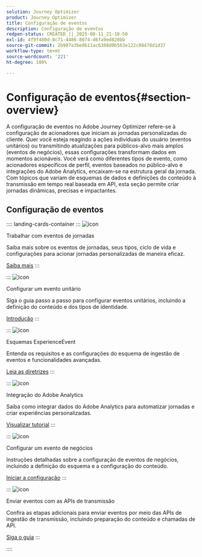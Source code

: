 ```yaml
---
solution: Journey Optimizer
product: Journey Optimizer
title: Configuração de eventos
description: Configuração de eventos
redpen-status: CREATED_||_2025-08-11_21-10-50
exl-id: 4f9f480d-8c71-4486-8074-d6fa9ed828bb
source-git-commit: 2b907a3be8b11ac6308d0b563e122c88478d1d37
workflow-type: tm+mt
source-wordcount: '221'
ht-degree: 100%

---
```


# Configuração de eventos{#section-overview}

A configuração de eventos no Adobe Journey Optimizer refere-se à configuração de acionadores que iniciam as jornadas personalizadas do cliente. Quer você esteja reagindo a ações individuais do usuário (eventos unitários) ou transmitindo atualizações para públicos-alvo mais amplos (eventos de negócios), essas configurações transformam dados em momentos acionáveis. Você verá como diferentes tipos de evento, como acionadores específicos de perfil, eventos baseados no público-alvo e integrações do Adobe Analytics, encaixam-se na estrutura geral da jornada. Com tópicos que variam de esquemas de dados e definições do conteúdo à transmissão em tempo real baseada em API, esta seção permite criar jornadas dinâmicas, precisas e impactantes.

## Configuração de eventos

:::: landing-cards-container
:::
![icon](https://cdn.experienceleague.adobe.com/icons/book.svg?lang=pt-BR)

Trabalhar com eventos de jornadas

Saiba mais sobre os eventos de jornadas, seus tipos, ciclo de vida e configurações para acionar jornadas personalizadas de maneira eficaz.

[Saiba mais](../using/event/about-events.md)
:::

:::
![icon](https://cdn.experienceleague.adobe.com/icons/circle-play.svg?lang=pt-BR)

Configurar um evento unitário

Siga o guia passo a passo para configurar eventos unitários, incluindo a definição do conteúdo e dos tipos de identidade.

[Introdução](../using/event/about-creating.md)
:::

:::
![icon](https://cdn.experienceleague.adobe.com/icons/code-branch.svg?lang=pt-BR)

Esquemas ExperienceEvent

Entenda os requisitos e as configurações do esquema de ingestão de eventos e funcionalidades avançadas.

[Leia as diretrizes](../using/event/experience-event-schema.md)
:::

:::
![icon](https://cdn.experienceleague.adobe.com/icons/chart-line.svg?lang=pt-BR)

Integração do Adobe Analytics

Saiba como integrar dados do Adobe Analytics para automatizar jornadas e criar experiências personalizadas.

[Visualizar tutorial](../using/event/about-analytics.md)
:::

:::
![icon](https://cdn.experienceleague.adobe.com/icons/list-check.svg?lang=pt-BR)

Configurar um evento de negócios

Instruções detalhadas sobre a configuração de eventos de negócios, incluindo a definição do esquema e a configuração do conteúdo.

[Iniciar a configuração](../using/event/about-creating-business.md)
:::

:::
![icon](https://cdn.experienceleague.adobe.com/icons/gear.svg?lang=pt-BR)

Enviar eventos com as APIs de transmissão

Confira as etapas adicionais para enviar eventos por meio das APIs de ingestão de transmissão, incluindo preparação do conteúdo e chamadas de API.

[Siga o guia](../using/event/additional-steps-to-send-events-to-journey.md)
:::

::::
